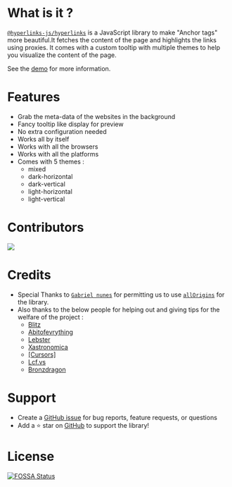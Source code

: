 # What is it ?

[`@hyperlinks-js/hyperlinks`](https://www.npmjs.com/package/@hyperlinks-js/hyperlinks) is a JavaScript library to make "Anchor tags" more beautiful.It fetches the content of the page and highlights the links using proxies.
It comes with a custom tooltip with multiple themes to help you visualize the content of the page.

See the [demo](https://hyperlinks-js.github.io/#/example) for more information.

# Features

- Grab the meta-data of the websites in the background
- Fancy tooltip like display for preview
- No extra configuration needed
- Works all by itself
- Works with all the browsers
- Works with all the platforms
- Comes with 5 themes :
  - mixed
  - dark-horizontal
  - dark-vertical
  - light-horizontal
  - light-vertical

# Contributors

<a href="https://github.com/hyperlinks-js/core/graphs/contributors">
  <img src="https://contrib.rocks/image?repo=hyperlinks-js/tooltip" />
</a>

# Credits

- Special Thanks to [`Gabriel nunes`](https://github.com/gnuns) for permitting us to use [`allOrigins`](https://github.com/gnuns/allOrigins) for the library.
- Also thanks to the below people for helping out and giving tips for the welfare of the project :
  - [Blitz](https://discord.com/app/@me/781928349915545640)
  - [Abitofevrything](https://github.com/abitofevrything)
  - [Lebster](https://github.com/LebsterFace)
  - [Xastronomica](https://github.com/xastronomica)
  - [[Cursors]](https://github.com/cursorsdottsx)
  - [Lcf.vs](https://github.com/Lcfvs)
  - [Bronzdragon](https://github.com/Bronzdragon)

# Support

- Create a [GitHub issue](https://github.com/hyperlinks-js/core/issues) for bug reports, feature requests, or questions
- Add a ⭐️ star on [GitHub](https://github.com/hyperlinks-js/core) to support the library!

# License <!-- {docsify-ignore} -->

[![FOSSA Status](https://app.fossa.com/api/projects/git%2Bgithub.com%2Fhyperlinks-js%2Fcore.svg?type=large)](https://app.fossa.com/projects/git%2Bgithub.com%2Fhyperlinks-js%2Fcore?ref=badge_large)
